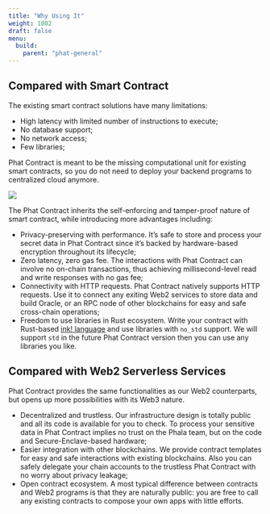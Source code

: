 ```yaml
---
title: "Why Using It"
weight: 1002
draft: false
menu:
  build:
    parent: "phat-general"
---
```


## Compared with Smart Contract

The existing smart contract solutions have many limitations:

- High latency with limited number of instructions to execute;
- No database support;
- No network access;
- Few libraries;

Phat Contract is meant to be the missing computational unit for existing smart contracts, so you do not need to deploy your backend programs to centralized cloud anymore.

![](/images/general/fat-features.jpeg)

The Phat Contract inherits the self-enforcing and tamper-proof nature of smart contract, while introducing more advantages including:

- Privacy-preserving with performance. It’s safe to store and process your secret data in Phat Contract since it’s backed by hardware-based encryption throughout its lifecycle;
- Zero latency, zero gas fee. The interactions with Phat Contract can involve no on-chain transactions, thus achieving millisecond-level read and write responses with no gas fee;
- Connectivity with HTTP requests. Phat Contract natively supports HTTP requests. Use it to connect any exiting Web2 services to store data and build Oracle, or an RPC node of other blockchains for easy and safe cross-chain operations;
- Freedom to use libraries in Rust ecosystem. Write your contract with Rust-based [ink! language](https://paritytech.github.io/ink/) and use libraries with `no_std` support. We will support `std` in the future Phat Contract version then you can use any libraries you like.

## Compared with Web2 Serverless Services

Phat Contract provides the same functionalities as our Web2 counterparts, but opens up more possibilities with its Web3 nature.

- Decentralized and trustless. Our infrastructure design is totally public and all its code is available for you to check. To process your sensitive data in Phat Contract implies no trust on the Phala team, but on the code and Secure-Enclave-based hardware;
- Easier integration with other blockchains. We provide contract templates for easy and safe interactions with existing blockchains. Also you can safely delegate your chain accounts to the trustless Phat Contract with no worry about privacy leakage;
- Open contract ecosystem. A most typical difference between contracts and Web2 programs is that they are naturally public: you are free to call any existing contracts to compose your own apps with little efforts.

<!-- ## What's New?

Compared its pervious version, the latest Phat Contract is also evolving in the following aspects:

- Support HTTP Request feature in ink! contract. Previously, we have shown that we can run unmodified ink! contracts in Phala's Secure Workers. While to use the killer HTTP Request feature, a developer has to fork the phala-blockchain codebase and write the Native Contract. In the new release, we support HTTP Request feature in ink! contract and make it an ink! contract [extension](https://crates.io/crates/pink-extension). It provides HTTP request and other crypto-related functionality for ink! contract;
- Testnet goes alive. In the old time, our developers have to run a local testnet for contract development, which can be time-consuming. Now we have enabled the [Phala Testnet (PoC 5)](https://polkadot.js.org/apps/?rpc=wss%3A%2F%2Fpoc5.phala.network%2Fws#/explorer), so the contract development can be easy;
- Use Phat Contract to run unmodified x86 programs. We have present a [demo](https://github.com/Phala-Network/blender-contract) to use Phat Contract to run the unmodified rendering engine Blender with the help of [Gramine project](https://github.com/gramineproject/gramine). This means the public decentralized render service is on its way. This also proves Phat Contract's potentials to run complicated real-world programs. -->
